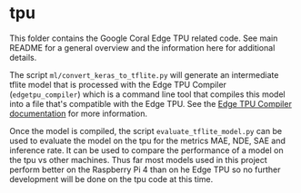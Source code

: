 # tpu

This folder contains the Google Coral Edge TPU related code. See main README for a general overview and the information here for additional details.

The script `ml/convert_keras_to_tflite.py` will generate an intermediate tflite model that is processed with the Edge TPU Compiler (`edgetpu_compiler`) which is a command line tool that compiles this model into a file that's compatible with the Edge TPU. See the [Edge TPU Compiler documentation](https://coral.ai/docs/edgetpu/compiler/) for more information. 

Once the model is compiled, the script `evaluate_tflite_model.py` can be used to evaluate the model on the tpu for the metrics MAE, NDE, SAE and inference rate. It can be used to compare the performance of a model on the tpu vs other machines. Thus far most models used in this project perform better on the Raspberry Pi 4 than on he Edge TPU so no further development will be done on the tpu code at this time. 
